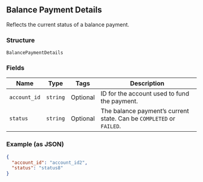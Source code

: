 ## Balance Payment Details

Reflects the current status of a balance payment.

### Structure

`BalancePaymentDetails`

### Fields

| Name | Type | Tags | Description |
|  --- | --- | --- | --- |
| `account_id` | `string` | Optional | ID for the account used to fund the payment. |
| `status` | `string` | Optional | The balance payment’s current state. Can be `COMPLETED` or `FAILED`. |

### Example (as JSON)

```json
{
  "account_id": "account_id2",
  "status": "status8"
}
```

